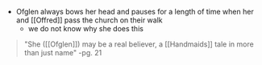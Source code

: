 - Ofglen always bows her head and pauses for a length of time when her and [[Offred]] pass the church on their walk
	- we do not know why she does this

> "She ([[Ofglen]]) may be a real believer, a [[Handmaids]] tale in more than just name" 
> -pg. 21